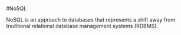 #NoSQL

NoSQL is an approach to databases that represents a shift
away from traditional relational database management systems (RDBMS).


